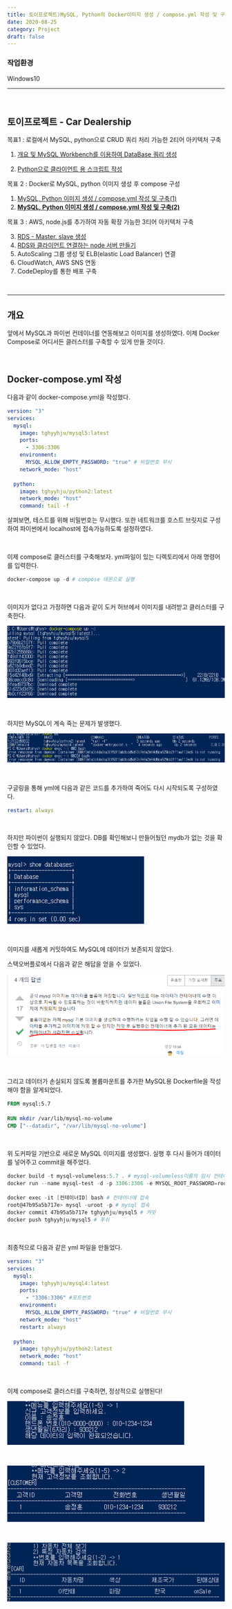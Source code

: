 ```yaml
---
title: 토이프로젝트)MySQL, Python의 Docker이미지 생성 / compose.yml 작성 및 구축(2)
date: 2020-08-25
category: Project
draft: false
---
```


### 작업환경

Windows10

---

<br/>

## 토이프로젝트 - Car Dealership

목표1 : 로컬에서 MySQL, python으로 CRUD 쿼리 처리 가능한 2티어 아키텍처 구축

1. [개요 및 MySQL Workbench를 이용하여 DataBase 쿼리 생성](https://jeonghoon.netlify.app/Project/miniproject/mini_query/)

2. [Python으로 클라이언트 용  스크립트 작성](https://jeonghoon.netlify.app/Project/miniproject/mini_python/)

목표 2 : Docker로 MySQL, python 이미지 생성 후 compose 구성

1. [MySQL, Python 이미지 생성 / compose.yml 작성 및 구축(1)](https://jeonghoon.netlify.app/Project/miniproject/mini_docker_images/)
2. [**<u>MySQL, Python 이미지 생성 / compose.yml 작성 및 구축(2)</u>**](https://jeonghoon.netlify.app/Project/miniproject/mini_docker_compose/)

목표 3 : AWS, node.js를 추가하여 자동 확장 가능한 3티어 아키텍처 구축

3. [RDS - Master, slave 생성](https://jeonghoon.netlify.app/Project/miniproject/mini_rds/)
4. [RDS와 클라이언트 연결하는 node 서버 만들기](https://jeonghoon.netlify.app/Project/miniproject/mini_node/)
5. AutoScaling 그룹 생성 및 ELB(elastic Load Balancer) 연결
6. CloudWatch, AWS SNS 연동
7. CodeDeploy를 통한 배포 구축

<br/>

---

## 개요

앞에서 MySQL과 파이썬 컨테이너를 연동해보고 이미지를 생성하였다. 이제 Docker Compose로 어디서든 클러스터를 구축할 수 있게 만들 것이다.

<br/>

## Docker-compose.yml 작성

다음과 같이 docker-compose.yml을 작성했다.

```yaml
version: "3"
services:
  mysql:
    image: tghyyhju/mysql5:latest 
    ports:
      - 3306:3306 
    environment:
      MYSQL_ALLOW_EMPTY_PASSWORD: "true" # 비밀번호 무시
    network_mode: "host"

  python:
    image: tghyyhju/python2:latest
    network_mode: "host"
    command: tail -f
```

살펴보면, 테스트를 위해 비밀번호는 무시했다. 또한 네트워크를 호스트 브릿지로 구성하여 파이썬에서 localhost에 접속가능하도록 설정하였다.

<br/>

이제 compose로 클러스터를 구축해보자. yml파일이 있는 디렉토리에서 아래 명령어를 입력한다.

```powershell
docker-compose up -d # compose 데몬으로 실행
```

<br/>

이미지가 없다고 가정하면 다음과 같이 도커 허브에서 이미지를 내려받고 클러스터를 구축한다.

![image-20201109204051267](mini_docker_compose.assets/image-20201109204051267.png)

<br/>

하지만 MySQL이 계속 죽는 문제가 발생했다.

![image-20201109215116878](mini_docker_compose.assets/image-20201109215116878.png)

<br/>

구글링을 통해 yml에 다음과 같은 코드를 추가하여 죽어도 다시 시작되도록 구성하였다.

```yaml
restart: always
```

<br/>

하지만 파이썬이 실행되지 않았다. DB를 확인해보니 만들어뒀던 mydb가 없는 것을 확인할 수 있었다. 

![image-20201111013143653](mini_docker_compose.assets/image-20201111013143653.png)

<br/>

이미지를 새롭게 커밋하여도 MySQL에 데이터가 보존되지 않았다.

스택오버플로에서 다음과 같은 해답을 얻을 수 있었다.

![image-20201111013629301](mini_docker_compose.assets/image-20201111013629301.png)

<br/>

그리고 데이터가 손실되지 않도록 볼륨마운트를 추가한 MySQL용 Dockerfile을 작성해야 함을 알게되었다.

```dockerfile
FROM mysql:5.7

RUN mkdir /var/lib/mysql-no-volume
CMD ["--datadir", "/var/lib/mysql-no-volume"]
```

<br/>

위 도커파일 기반으로 새로운 MySQL 이미지를 생성했다. 실행 후 다시 들어가 데이터를 넣어주고 commit을 해주었다.

```powershell
docker build -t mysql-volumeless:5.7 . # mysql-volumeless이름의 임시 컨테이너 생성
docker run --name mysql-test -d -p 3306:3306 -e MYSQL_ROOT_PASSWORD=root mysql-volumeless:5.7 # mysql-test라는 이름으로 실행

docker exec -it [컨테이너ID] bash # 컨테이너에 접속
root@47b95a5b717e> mysql -uroot -p # mysql 접속
docker commit 47b95a5b717e tghyyhju/mysql5 # 커밋
docker push tghyyhju/mysql5 # 푸쉬
```

<br/>

최종적으로 다음과 같은 yml 파일을 만들었다.

```yaml
version: "3"
services:
  mysql:
    image: tghyyhju/mysql4:latest 
    ports:
      - "3306:3306" #포트번호
    environment:
      MYSQL_ALLOW_EMPTY_PASSWORD: "true" # 비밀번호 무시
    network_mode: "host"
    restart: always
 
  python:
    image: tghyyhju/python2:latest
    network_mode: "host"
    command: tail -f
```

<br/>

이제 compose로 클러스터를 구축하면,  정상적으로 실행된다!

![image-20201111025732022](mini_docker_compose.assets/image-20201111025732022.png)

<br/>

![image-20201111025750597](mini_docker_compose.assets/image-20201111025750597.png)

<br/>

![image-20201111025850534](mini_docker_compose.assets/image-20201111025850534.png)

